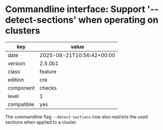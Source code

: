 [//]: # (werk v2)
# Commandline interface: Support '--detect-sections' when operating on clusters

key        | value
---------- | ---
date       | 2025-08-21T10:56:42+00:00
version    | 2.5.0b1
class      | feature
edition    | cre
component  | checks
level      | 1
compatible | yes

The commandline flag `--detect-sections` now also restricts the used sections
when applied to a cluster.
